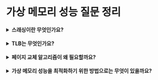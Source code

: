 # 가상 메모리 성능 질문 정리

 <details>
  <summary><strong>스래싱이란 무엇인가요?</strong></summary>

시스템이 너무 많은 페이지 부재(page fault)를 경험하면서, 실제 작업보다 페이지 교체(스와핑)에 소요되는 시간이 지나치게 많아져 전체 성능이 급격히 저하되는 현상  
메모리 과부하로 인해 실제 프로세스 작업보다 페이지를 메모리로 불러오고 내보내는 작업에 집중하게 됨

 <details>
  <summary><strong>스래싱은 어떻게 감지할 수 있을까요?</strong></summary>

- **높은 페이지 부재율:**
  - 프로세스들이 빈번하게 페이지 부재 예외를 발생시키는지 모니터링
- **CPU 활용률 대비 낮은 실제 작업량:**
  - CPU가 페이지 교체 작업에 대부분의 시간을 소비하여, 실제 프로세스 실행에 할애되는 시간이 극히 낮은 경우 스래싱 의심
- **시스템 성능 저하:**

  - 응답 시간 지연, 처리량 감소, 시스템의 전반적인 성능 하락 등을 통해 간접적으로 감지
  </details>

   <details>
  <summary><strong>스래싱이 발생할 때 어떻게 완화할 수 있을까요?</strong></summary>

**페이지 교체 알고리즘 최적화:**

- LRU, LFU와 같은 효율적인 페이지 교체 정책을 사용하여, 자주 사용하는 페이지들이 메모리에 오래 머무를 수 있게 함.

**프로세스 수 조절 (Working Set 관리):**

- 동시에 실행되는 프로세스 수를 줄여 각 프로세스가 충분한 메모리를 사용할 수 있게 함.
- 작업 집합(Working Set)을 관리하여, 필요한 페이지들이 메모리에 유지되도록 함.

  </details>

</details>

<br/>

 <details>
  <summary><strong>TLB는 무엇인가요?</strong></summary>

TLB는 최근에 사용된 가상 주소 → 물리 주소 변환 정보를 저장하는 고속 캐시 메모리
MMU 내 또는 근접한 하드웨어에 통합되어 있어, 주소 변환 과정을 가속화

 <details>
  <summary><strong>TLB Hit Ratio가 무엇이고, 이것의 중요성에 대해 설명해주세요.</strong></summary>

- **TLB Hit Ratio:**
  - 메모리 접근 시 TLB에 필요한 변환 정보가 존재하는 비율
- **중요성:**

  - 높은 TLB Hit Ratio는 자주 참조되는 페이지의 주소 변환을 캐시에서 빠르게 처리할 수 있어, 메모리 접근 지연을 크게 줄이고 전체 시스템 성능 향상
  </details>

   <details>
  <summary><strong>TLB를 쓰면 왜 속도가 빨라질까요?</strong></summary>

  TLB는 페이지 테이블에 접근할 필요 없이, 자주 사용하는 가상 주소의 물리 주소를 즉시 제공함으로써, 메모리 접근 시간을 단축

  </details>

  <details>
  <summary><strong>TLB와 MMU는 어디에 위치할까요?</strong></summary>

- **TLB:** CPU 내부의 MMU 내에 존재하거나, MMU 근처에 통합되어 있어, 빠른 접근과 변환이 가능
- **MMU:** CPU와 메모리 사이에 위치한 하드웨어 장치로, 가상 주소를 물리 주소로 변환하는 역할을 담당.

  </details>

  <details>
  <summary><strong>코어가 여러 개일 때 TLB는 어떻게 동기화될 수 있을까요?</strong></summary>

일반적으로 각 코어는 자체 TLB를 보유하며, 동일한 프로세스의 가상 주소 매핑 정보를 저장

- **TLB Shootdown:**

  - 페이지 테이블에 변경이 발생할 때, 운영체제는 해당 변경사항을 모든 코어에 전달하여 관련 TLB 엔트리를 무효화
  - 이를 통해 각 코어의 TLB가 최신의 페이지 매핑 정보를 반영하도록 동기화

  </details>

</details>

<br/>
 <details>
  <summary><strong>페이지 교체 알고리즘이 왜 필요할까요?</strong></summary>

- **한정된 메모리 관리:**
  - 실제 메모리 용량은 제한적이므로, 새로운 페이지를 로드할 때 어느 페이지를 교체할지 결정해야 함
- **시스템 성능 최적화:**
  - 효율적인 페이지 교체 정책을 통해 페이지 부재율을 줄이고, 전체 시스템의 응답 시간과 처리 성능 개선

 <details>
  <summary><strong>페이지 교체 알고리즘 중 LRU 알고리즘은 어떤 특성을 이용한 알고리즘인가요?</strong></summary>

최근에 사용되지 않은 페이지는 앞으로도 사용될 가능성이 낮다는 가정(지역성 원칙)을 기반으로, 가장 오랫동안 참조되지 않은 페이지를 교체 대상으로 선택

**시간적 지역성 (Temporal Locality) 이용:**

- 최근에 사용된 데이터나 명령어는 가까운 미래에도 다시 사용될 가능성이 높다는 원칙
  </details>

   <details>
  <summary><strong>LRU 알고리즘을 구현한다면 어떻게 구현할 수 있을까요?</strong></summary>

**이중 연결 리스트 + 해시맵:**

- **구현 방식:**
  - 이중 연결 리스트는 페이지의 순서를 유지하여, 가장 최근에 사용된 페이지를 리스트 앞쪽에, 가장 오래된 페이지를 리스트 뒷쪽에 배치
  - 해시맵은 각 페이지에 대한 빠른 접근을 위해, 페이지 번호와 리스트 내 노드 포인터를 저장
- **동작:**
  - 페이지 접근 시, 해당 페이지를 해시맵을 통해 찾아내고, 이중 연결 리스트에서 해당 노드를 가장 앞쪽으로 이동
  - 페이지 교체가 필요하면, 리스트의 마지막 노드를 제거

**타임스탬프 기록:**

- 각 페이지의 마지막 접근 시간을 기록하고, 가장 오래된 타임스탬프를 가진 페이지를 교체하는 방식
  </details>

    <details>
    <summary><strong>LRU 알고리즘 단점이 있다면 무엇일까요? 단점을 어떻게 해결할 수 있을까요?</strong></summary>

- 구현 복잡도와 유지 비용 증가.
- 정확한 LRU 구현은 오버헤드가 크기 때문에 근사 알고리즘(예: Clock 알고리즘)이 많이 사용됨
- **Clock 알고리즘**: 원형 큐를 사용하여 LRU의 근사치를 제공하는 알고리즘.

  </details>

</details>

<br/>

 <details>
  <summary><strong>가상 메모리 성능을 최적화하기 위한 방법으로는 무엇이 있을까요?</strong></summary>

**선페이징 (Prepaging)**

- 프로세스 실행 전에 예상되는 페이지들을 미리 로드하여, 초기 페이지 폴트 발생을 줄이는 기법.
- 프로그램 시작 시의 지연 감소 및 성능 향상.

**페이지 크기 최적화**

- 시스템 특성과 애플리케이션의 메모리 접근 패턴을 고려하여 최적의 페이지 크기 결정.
- 너무 작은 페이지는 페이지 테이블의 오버헤드를 증가시키고, 너무 큰 페이지는 내부 단편화를 유발.

 <details>
  <summary><strong>시간적/공간적 지역성에 대해 설명해주세요.</strong></summary>

- **시간적 지역성 (Temporal Locality):**
  - 최근에 사용된 데이터나 명령어는 가까운 미래에도 다시 사용될 가능성이 높다는 원칙
  - 예를 들어, 루프 내부의 변수나 반복 호출되는 함수는 시간적 지역성의 대표적인 사례로, 캐시나 메모리에서 빠르게 재사용됨
- **공간적 지역성 (Spatial Locality):**

  - 특정 주소에 접근하면, 그 주변의 인접한 메모리 영역도 곧 사용될 가능성이 높은 원칙
  - 예를 들어, 배열이나 연속된 데이터 블록은 공간적 지역성이 뛰어나, 인접 데이터를 미리 로드해두면 페이지 부재를 줄이고 성능 향상

  </details>

</details>

<br/>
